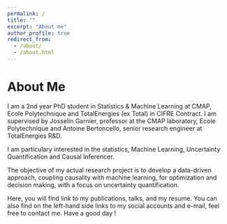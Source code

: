 ```yaml
---
permalink: /
title: ""
excerpt: "About me"
author_profile: true
redirect_from: 
  - /about/
  - /about.html
---
```


About Me
============

I am a 2nd year PhD student in Statistics & Machine Learning at CMAP, Ecole Polytechnique and TotalEnergies (ex Total) in CIFRE Contract. I am supervised by Josselin Garnier, professor at the CMAP laboratory, Ecole Polytechnique and Antoine Bertoncello, senior research engineer at TotalEnergies R&D.

I am particulary interested in the statistics, Machine Learning, Uncertainty Quantification and Causal Inferencer.

The objective of my actual research project is to develop a data-driven approach, coupling causality with machine learning, for optimization and decision making, with a focus on uncertainty quantification.

Here, you will find link to my publications, talks, and my resume. You can also find on the left-hand side links to my social accounts and e-mail, feel free to contact me.
Have a good day !
